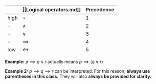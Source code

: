 |      | [[Logical operators.md]] | Precedence |
| ---- | --------------------- | ---------- |
| high | $\neg$                | 1          |
| -    | $\wedge$              | 2          |
| -    | $\vee$                | 3          |
| -    | $\implies$            | 4          |
| low  | $\leftrightarrow$     | 5          |

**Example:**
$p\implies q\vee r$
actually means $p\implies (q\vee r)$

**Example 2:**
$p\implies q \implies r$
can be interpreted.
For this reason, **always use parentheses in this class.** They will also **always be provided for clarity.**
